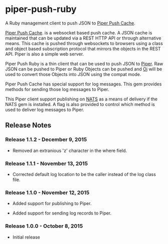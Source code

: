 # piper-push-ruby

A Ruby management client to push JSON to [Piper Push Cache](http://www.piperpushcache.com/index.html).

[Piper Push Cache](http://www.piperpushcache.com/index.html). is a websocket
based push cache. A JSON cache is maintained that can be updated via a REST HTTP
API or through alternative means. This cache is pushed through websockets to
browsers using a class and object based subscription protocol that mirrors the
objects in the REST API. Piper is also a simple web server.

Piper Push Ruby is a thin client that can be used to push JSON to
[Piper](http://www.piperpushcache.com/index.html). Raw JSON can be pushed to
Piper or Ruby Objects can be pushed and [Oj](http://www.ohler.com/oj) will be
used to convert those Objects into JSON using the compat mode.

Piper Push Cache has special support for log messages. This gem provides methods
for sending those log messages to Piper.

This Piper client support publishing on [NATS](http://nats.io) as a means of
delivery if the NATS gem is installed. A flag is also provided to control which
method is used to deliver log messages to Piper.

## Release Notes

### Release 1.1.2 - December 9, 2015

 - Removed an extranious 'z' character in the where field.

### Release 1.1.1 - November 13, 2015

 - Corrected default log location to be the caller instead of the log class file.

### Release 1.1.0 - November 12, 2015

 - Added support for publishing to Piper.

 - Added support for sending log records to Piper.

### Release 1.0.0 - October 8, 2015

 - Initial release



